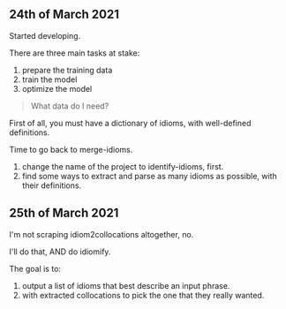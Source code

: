 
## 24th of March 2021

Started developing.


There are three main tasks at stake:

1. prepare the training data
2. train the model
3. optimize the model


> What data do I need?

First of all, you must have a dictionary of idioms, with well-defined definitions.

Time to go back to merge-idioms. 
1. change the name of the project to identify-idioms, first.
2. find some ways to extract and parse as many idioms as possible, with their definitions.
 

## 25th of March 2021

I'm not scraping idiom2collocations altogether, no.

I'll do that, AND do idiomify.

The goal is to:
1. output a list of idioms that best describe an input phrase.
2. with extracted collocations to pick the one that they really wanted.

